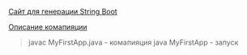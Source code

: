 
[Сайт для генерации String Boot ](https://start.spring.io/)

 [Описание комапияции](https://www.examclouds.com/ru/java/java-core-russian/java-javac)
 
 > javac MyFirstApp.java - комапияция
 > java MyFirstApp - запуск
